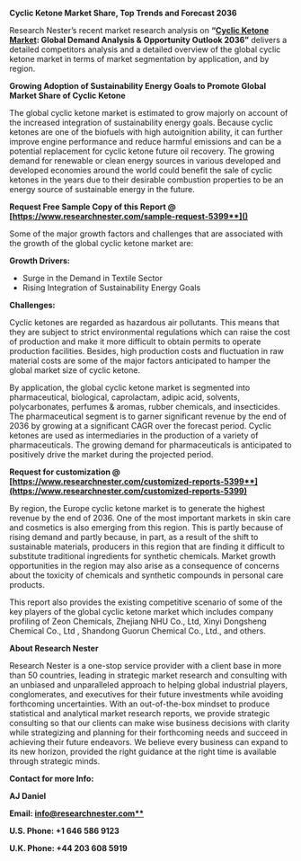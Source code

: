 ﻿**Cyclic Ketone Market Share, Top Trends and Forecast 2036**

Research Nester’s recent market research analysis on **“[Cyclic Ketone Market](https://www.researchnester.com/reports/cyclic-ketones-market/5399): Global Demand Analysis & Opportunity Outlook 2036”** delivers a detailed competitors analysis and a detailed overview of the global cyclic ketone market in terms of market segmentation by application, and by region. 

**Growing Adoption of Sustainability Energy Goals to Promote Global Market Share of Cyclic Ketone**

The global cyclic ketone market is estimated to grow majorly on account of the increased integration of sustainability energy goals. Because cyclic ketones are one of the biofuels with high autoignition ability, it can further improve engine performance and reduce harmful emissions and can be a potential replacement for cyclic ketone future oil recovery. The growing demand for renewable or clean energy sources in various developed and developed economies around the world could benefit the sale of cyclic ketones in the years due to their desirable combustion properties to be an energy source of sustainable energy in the future.

<a name="_hlk171071039"></a><a name="_hlk171070549"></a>**Request Free Sample Copy of this Report @ [https://www.researchnester.com/sample-request-5399**]()**

Some of the major growth factors and challenges that are associated with the growth of the global cyclic ketone market are:

**Growth Drivers:**

- Surge in the Demand in Textile Sector
- Rising Integration of Sustainability Energy Goals

**Challenges:**

Cyclic ketones are regarded as hazardous air pollutants. This means that they are subject to strict environmental regulations which can raise the cost of production and make it more difficult to obtain permits to operate production facilities. Besides, high production costs and fluctuation in raw material costs are some of the major factors anticipated to hamper the global market size of cyclic ketone.

By application, the global cyclic ketone market is segmented into pharmaceutical, biological, caprolactam, adipic acid, solvents, polycarbonates, perfumes & aromas, rubber chemicals, and insecticides. The pharmaceutical segment is to garner significant revenue by the end of 2036 by growing at a significant CAGR over the forecast period. Cyclic ketones are used as intermediaries in the production of a variety of pharmaceuticals. The growing demand for pharmaceuticals is anticipated to positively drive the market during the projected period. 

**Request for customization @ [https://www.researchnester.com/customized-reports-5399**](https://www.researchnester.com/customized-reports-5399)**

By region, the Europe cyclic ketone market is to generate the highest revenue by the end of 2036. One of the most important markets in skin care and cosmetics is also emerging from this region. This is partly because of rising demand and partly because, in part, as a result of the shift to sustainable materials, producers in this region that are finding it difficult to substitute traditional ingredients for synthetic chemicals. Market growth opportunities in the region may also arise as a consequence of concerns about the toxicity of chemicals and synthetic compounds in personal care products.

This report also provides the existing competitive scenario of some of the key players of the global cyclic ketone market which includes company profiling of Zeon Chemicals, Zhejiang NHU Co., Ltd, Xinyi Dongsheng Chemical Co., Ltd , Shandong Guorun Chemical Co., Ltd., and others.

<a name="_hlk171070200"></a>**About Research Nester**

Research Nester is a one-stop service provider with a client base in more than 50 countries, leading in strategic market research and consulting with an unbiased and unparalleled approach to helping global industrial players, conglomerates, and executives for their future investments while avoiding forthcoming uncertainties. With an out-of-the-box mindset to produce statistical and analytical market research reports, we provide strategic consulting so that our clients can make wise business decisions with clarity while strategizing and planning for their forthcoming needs and succeed in achieving their future endeavors. We believe every business can expand to its new horizon, provided the right guidance at the right time is available through strategic minds.

**Contact for more Info:**

**AJ Daniel**

**Email: [info@researchnester.com**](mailto:info@researchnester.com)**

**U.S. Phone: +1 646 586 9123** 

**U.K. Phone: +44 203 608 5919**
